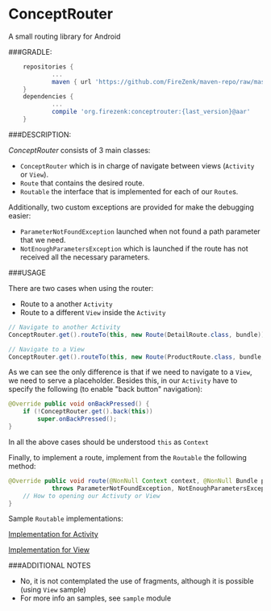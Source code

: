 # ConceptRouter
A small routing library for Android

###GRADLE:
```groovy
	repositories {
	    	...
	    	maven { url 'https://github.com/FireZenk/maven-repo/raw/master/'}
	}
	dependencies {
			...
			compile 'org.firezenk:conceptrouter:{last_version}@aar'
	}
```

###DESCRIPTION:

_ConceptRouter_ consists of 3 main classes:
- `ConceptRouter` which is in charge of navigate between views (`Activity` or `View`).
- `Route` that contains the desired route.
- `Routable` the interface that is implemented for each of our `Route`s.

Additionally, two custom exceptions are provided for make the debugging easier:
- `ParameterNotFoundException` launched when not found a path parameter that we need.
- `NotEnoughParametersException` which is launched if the route has not received all the necessary parameters.

###USAGE

There are two cases when using the router:
- Route to a another `Activity`
- Route to a different `View` inside the `Activity` 

```java
// Navigate to another Activity
ConceptRouter.get().routeTo(this, new Route(DetailRoute.class, bundle));
```

```java
// Navigate to a View
ConceptRouter.get().routeTo(this, new Route(ProductRoute.class, bundle, placeholder));
```

As we can see the only difference is that if we need to navigate to a `View`, we need to serve a placeholder.
Besides this, in our `Activity` have to specify the following (to enable "back button" navigation):

```java
@Override public void onBackPressed() {
	if (!ConceptRouter.get().back(this))
		super.onBackPressed();
}
```

In all the above cases should be understood `this` as `Context`

Finally, to implement a route, implement from the `Routable` the following method:

```java
@Override public void route(@NonNull Context context, @NonNull Bundle parameters, @Nullable Object viewParent)
            throws ParameterNotFoundException, NotEnoughParametersException {
	// How to opening our Activuty or View
}
```

Sample `Routable` implementations:

[Implementation for Activity](https://github.com/FireZenk/ConceptRouter/blob/master/sample/src/main/java/org/firezenk/conceptrouter/sample/detail/DetailRoute.java)

[Implementation for View](https://github.com/FireZenk/ConceptRouter/blob/master/sample/src/main/java/org/firezenk/conceptrouter/sample/profile/ProfileRoute.java)

###ADDITIONAL NOTES

- No, it is not contemplated the use of fragments, although it is possible (using `View` sample)
- For more info an samples, see `sample` module
